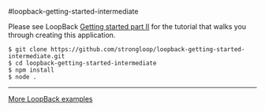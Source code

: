 #loopback-getting-started-intermediate

Please see LoopBack [Getting started part II](http://docs.strongloop.com/display/LB/Getting+started+part+II) for the tutorial that walks you through creating this application.

```
$ git clone https://github.com/strongloop/loopback-getting-started-intermediate.git
$ cd loopback-getting-started-intermediate
$ npm install
$ node .
```

---

[More LoopBack examples](https://github.com/strongloop/loopback-example)
